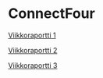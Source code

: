 # ConnectFour

[Viikkoraportti 1](https://github.com/MatAleksi/ConnectFour/blob/main/Dokumentaatio/Viikkoraportti1.md)

[Viikkoraportti 2](https://github.com/MatAleksi/ConnectFour/blob/main/Dokumentaatio/Viikkoraportti2.md)

[Viikkoraportti 3](https://github.com/MatAleksi/ConnectFour/blob/main/Dokumentaatio/Viikkoraportti3.md)
